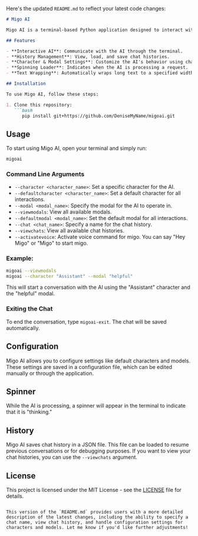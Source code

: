 Here's the updated `README.md` to reflect your latest code changes:

```markdown
# Migo AI

Migo AI is a terminal-based Python application designed to interact with AI models, allowing users to chat with an AI, manage chat histories, and customize AI settings. It supports various features such as saving chat history, using different models and characters, and displaying a spinning loader while the AI is processing.

## Features

- **Interactive AI**: Communicate with the AI through the terminal.
- **History Management**: View, load, and save chat histories.
- **Character & Modal Settings**: Customize the AI's behavior using characters and models.
- **Spinning Loader**: Indicates when the AI is processing a request.
- **Text Wrapping**: Automatically wraps long text to a specified width.

## Installation

To use Migo AI, follow these steps:

1. Clone this repository:
   ```bash
      pip install git+https://github.com/DeniseMyName/migoai.git
   ```

## Usage

To start using Migo AI, open your terminal and simply run:

```bash
migoai
```

### Command Line Arguments

- `--character <character_name>`: Set a specific character for the AI.
- `--defaultcharacter <character_name>`: Set a default character for all interactions.
- `--modal <modal_name>`: Specify the modal for the AI to operate in.
- `--viewmodals`: View all available modals.
- `--defaultmodal <modal_name>`: Set the default modal for all interactions.
- `--chat <chat_name>`: Specify a name for the chat history.
- `--viewchats`: View all available chat histories.
- `--activatevoice`: Activate voice command for migo. You can say "Hey Migo" or "Migo" to start migo.

### Example:

```bash
migoai --viewmodals
migoai --character "Assistant" --modal "helpful"
```

This will start a conversation with the AI using the "Assistant" character and the "helpful" modal.

### Exiting the Chat

To end the conversation, type `migoai-exit`. The chat will be saved automatically.

## Configuration

Migo AI allows you to configure settings like default characters and models. These settings are saved in a configuration file, which can be edited manually or through the application.

## Spinner

While the AI is processing, a spinner will appear in the terminal to indicate that it is "thinking."

## History

Migo AI saves chat history in a JSON file. This file can be loaded to resume previous conversations or for debugging purposes. If you want to view your chat histories, you can use the `--viewchats` argument.

## License

This project is licensed under the MIT License - see the [LICENSE](LICENSE) file for details.
```

This version of the `README.md` provides users with a more detailed description of the latest changes, including the ability to specify a chat name, view chat history, and handle configuration settings for characters and models. Let me know if you'd like further adjustments!